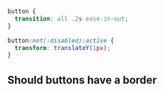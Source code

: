 ```css
button {
  transition: all .2s ease-in-out;
}

button:not(:disabled):active {
  transform: translateY(1px);
}
```


## Should buttons have a border

